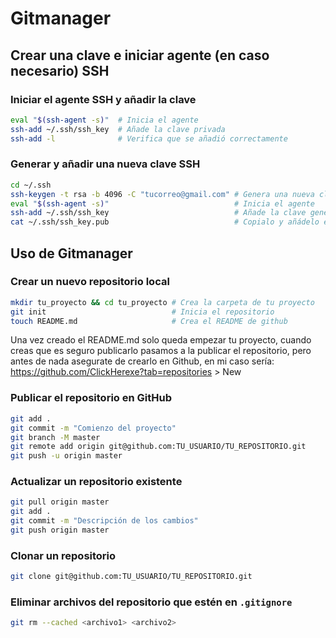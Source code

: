 # Gitmanager

## Crear una clave e iniciar agente (en caso necesario) SSH

### Iniciar el agente SSH y añadir la clave

```bash
eval "$(ssh-agent -s)"  # Inicia el agente
ssh-add ~/.ssh/ssh_key  # Añade la clave privada
ssh-add -l              # Verifica que se añadió correctamente
```

### Generar y añadir una nueva clave SSH

```bash
cd ~/.ssh
ssh-keygen -t rsa -b 4096 -C "tucorreo@gmail.com" # Genera una nueva clave SSH
eval "$(ssh-agent -s)"                            # Inicia el agente
ssh-add ~/.ssh/ssh_key                            # Añade la clave generada en el agente
cat ~/.ssh/ssh_key.pub                            # Copialo y añádelo en tus claves de GitHub
```

## Uso de Gitmanager

### Crear un nuevo repositorio local

```bash
mkdir tu_proyecto && cd tu_proyecto # Crea la carpeta de tu proyecto
git init                            # Inicia el repositorio
touch README.md                     # Crea el README de github
```
Una vez creado el README.md solo queda empezar tu proyecto, cuando creas que es seguro publicarlo pasamos a la publicar el repositorio, pero antes de nada asegurate de crearlo en Github, en mi caso sería: https://github.com/ClickHerexe?tab=repositories > New

### Publicar el repositorio en GitHub

```bash
git add .
git commit -m "Comienzo del proyecto"
git branch -M master
git remote add origin git@github.com:TU_USUARIO/TU_REPOSITORIO.git
git push -u origin master
```

### Actualizar un repositorio existente

```bash
git pull origin master
git add .
git commit -m "Descripción de los cambios"
git push origin master
```

### Clonar un repositorio

```bash
git clone git@github.com:TU_USUARIO/TU_REPOSITORIO.git
```

### Eliminar archivos del repositorio que estén en `.gitignore`

```bash
git rm --cached <archivo1> <archivo2>
```
